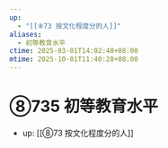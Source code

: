```yaml
---
up:
  - "[[⑧73 按文化程度分的人]]"
aliases:
  - 初等教育水平
ctime: 2025-03-01T14:02:48+08:00
mtime: 2025-10-01T11:40:28+08:00
---
```


# ⑧735 初等教育水平

- up: [[⑧73 按文化程度分的人]]
